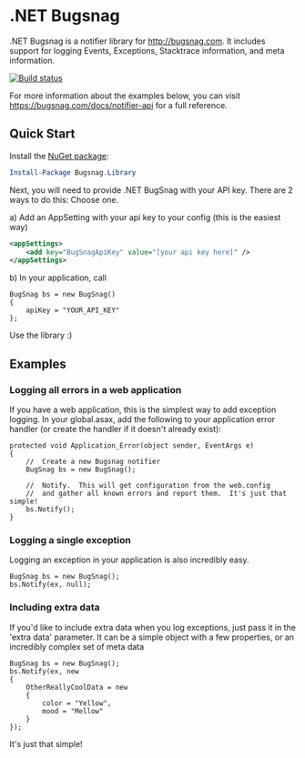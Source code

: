 .NET Bugsnag
===========

.NET Bugsnag is a notifier library for http://bugsnag.com.  It includes support for logging Events, Exceptions, Stacktrace information, and meta information.  

[![Build status](https://ci.appveyor.com/api/projects/status/jncmi5xfno8u99m9)](https://ci.appveyor.com/project/danesparza/net-bugsnag)

For more information about the examples below, you can visit https://bugsnag.com/docs/notifier-api for a full reference.

Quick Start
-----------

Install the [NuGet package](https://www.nuget.org/packages/Bugsnag.Library/):
```powershell
Install-Package Bugsnag.Library
```

Next, you will need to provide .NET BugSnag with your API key.  There are 2 ways to do this:  Choose one.

a) Add an AppSetting with your api key to your config (this is the easiest way)

```xml
<appSettings>
	<add key="BugSnagApiKey" value="[your api key here]" />
</appSettings>
```

b) In your application, call

```CSharp
BugSnag bs = new BugSnag()
{
    apiKey = "YOUR_API_KEY"
};
```

Use the library :)

Examples
-----------

### Logging all errors in a web application

If you have a web application, this is the simplest way to add exception logging.  In your global.asax, add the following to your application error handler (or create the handler if it doesn't already exist):

```CSharp
protected void Application_Error(object sender, EventArgs e)
{
    //  Create a new Bugsnag notifier
    BugSnag bs = new BugSnag();

    //  Notify.  This will get configuration from the web.config
    //  and gather all known errors and report them.  It's just that simple!
    bs.Notify();
}
```
        
### Logging a single exception

Logging an exception in your application is also incredibly easy.  

```CSharp
BugSnag bs = new BugSnag();
bs.Notify(ex, null);
```

### Including extra data

If you'd like to include extra data when you log exceptions, just pass it in the 'extra data' parameter.  It can be a simple object with a few properties, or an incredibly complex set of meta data

```CSharp
BugSnag bs = new BugSnag();
bs.Notify(ex, new
{
    OtherReallyCoolData = new
    {
        color = "Yellow",
        mood = "Mellow"
    }
});
```
        
It's just that simple!
